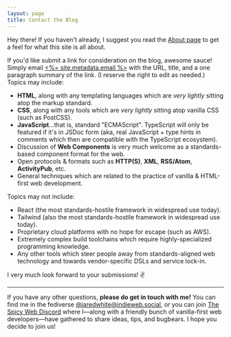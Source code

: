 ```yaml
---
layout: page
title: Contact the Blog
---
```


Hey there! If you haven't already, I suggest you read the [About page](/about) to get a feel for what this site is all about.

If you'd like submit a link for consideration on the blog, awesome sauce! Simply email <a href="mailto:<%= site.metadata.email %>"><%= site.metadata.email %></a> with the URL, title, and a one paragraph summary of the link. (I reserve the right to edit as needed.) Topics may include:

* **HTML**, along with any templating languages which are _very lightly_ sitting atop the markup standard.
* **CSS**, along with any tools which are _very lightly_ sitting atop vanilla CSS (such as PostCSS).
* **JavaScript**…that is, standard "ECMAScript". TypeScript will only be featured if it's in JSDoc form (aka, real JavaScript + type hints in comments which then are compatible with the TypeScript ecosystem).
* Discussion of **Web Components** is very much welcome as a standards-based component format for the web.
* Open protocols & formats such as **HTTP(S)**, **XML**, **RSS/Atom**, **ActivityPub**, etc.
* General techniques which are related to the practice of vanilla & HTML-first web development.

Topics may not include:

* React (the most standards-hostile framework in widespread use today).
* Tailwind (also the most standards-hostile framework in widespread use today).
* Proprietary cloud platforms with no hope for escape (such as AWS).
* Extremely complex build toolchains which require highly-specialized programming knowledge.
* Any other tools which steer people away from standards-aligned web technology and towards vendor-specific DSLs and service lock-in.

I very much look forward to your submissions! ✌️

----

If you have any other questions, **please do get in touch with me!** You can find me in the fediverse [@jaredwhite@indieweb.social](https://indieweb.social/@jaredwhite), or you can join [The Spicy Web Discord](https://discord.gg/CUuYVH7Qa9) where I—along with a friendly bunch of vanilla-first web developers—have gathered to share ideas, tips, and bugbears. I hope you decide to join us!
